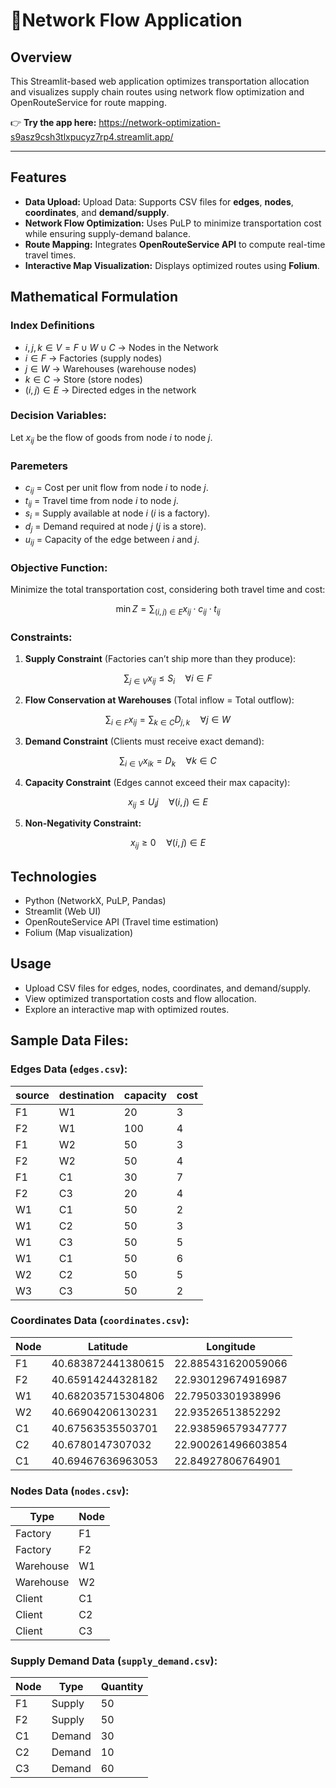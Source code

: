 # 🚛Network Flow Application

## Overview

This Streamlit-based web application optimizes transportation allocation and visualizes supply chain routes using network flow optimization and OpenRouteService for route mapping.

👉 **Try the app here:** https://network-optimization-s9asz9csh3tlxpucyz7rp4.streamlit.app/

---

## Features
- **Data Upload:** Upload Data: Supports CSV files for **edges**, **nodes**, **coordinates**, and **demand/supply**.
- **Network Flow Optimization:** Uses PuLP to minimize transportation cost while ensuring supply-demand balance.
- **Route Mapping:** Integrates **OpenRouteService API** to compute real-time travel times.
- **Interactive Map Visualization:** Displays optimized routes using **Folium**.

## Mathematical Formulation

### Index Definitions
- $i,j,k \in V = F \cup W \cup C$ -> Nodes in the Network
- $i \in F$ -> Factories (supply nodes)
- $j \in W$ -> Warehouses (warehouse nodes)
- $k \in C$ -> Store (store nodes)
- $(i,j) \in E$ -> Directed edges in the network

### Decision Variables:
Let $x_{ij}$ be the flow of goods from node $i$ to node $j$.

### Paremeters
- $c_{ij}$ = Cost per unit flow from node $i$ to node $j$.
- $t_{ij}$ = Travel time from node $i$ to node $j$.
- $s_i$ = Supply available at node $i$ ($i$ is a factory).
- $d_j$ = Demand required at node $j$ ($j$ is a store).
- $u_{ij}$ = Capacity of the edge between $i$ and $j$.

### Objective Function:
Minimize the total transportation cost, considering both travel time and cost:

$$
\min Z = \sum_{(i,j) \in E} x_{ij} \cdot c_{ij} \cdot t_{ij}
$$

### Constraints:

1. **Supply Constraint** (Factories can’t ship more than they produce):

$$
\sum_{j \in V} x_{ij} \leq S_i \quad \forall i \in F
$$

2. **Flow Conservation at Warehouses** (Total inflow = Total outflow):

$$
\sum_{i \in F} x_{ij} = \sum_{k \in C} D_{j,k} \quad \forall j \in W
$$

3. **Demand Constraint** (Clients must receive exact demand):

$$
\sum_{i \in V} x_{ik}  = D_k \quad \forall k \in C
$$

4. **Capacity Constraint** (Edges cannot exceed their max capacity):

$$
x_{ij} \leq U_ij \quad \forall (i,j) \in E
$$

5. **Non-Negativity Constraint:**

$$
x_{ij} \geq 0 \quad \forall (i,j) \in E
$$

## Technologies
- Python (NetworkX, PuLP, Pandas)
- Streamlit (Web UI)
- OpenRouteService API (Travel time estimation)
- Folium (Map visualization)

## Usage
- Upload CSV files for edges, nodes, coordinates, and demand/supply.
- View optimized transportation costs and flow allocation.
- Explore an interactive map with optimized routes.

## Sample Data Files:

### Edges Data (`edges.csv`):
| source | destination | capacity | cost |
|--------|-------------|----------|------|
| F1     | W1          | 20       | 3    |
| F2     | W1          | 100      | 4    |
| F1     | W2          | 50       | 3    |
| F2     | W2          | 50       | 4    |
| F1     | C1          | 30       | 7    |
| F2     | C3          | 20       | 4    |
| W1     | C1          | 50       | 2    |
| W1     | C2          | 50       | 3    |
| W1     | C3          | 50       | 5    |
| W1     | C1          | 50       | 6    |
| W2     | C2          | 50       | 5    |
| W3     | C3          | 50       | 2    |

### Coordinates Data (`coordinates.csv`):
| Node |     Latitude       | Longitude |
|------|--------------------|----------|
| F1   | 40.683872441380615 | 22.885431620059066 |
| F2   | 40.65914244328182  | 22.930129674916987 |
| W1   | 40.682035715304806 | 22.79503301938996  |
| W2   | 40.66904206130231  | 22.93526513852292  |
| C1   | 40.67563535503701  | 22.938596579347777 |
| C2   | 40.6780147307032   | 22.900261496603854 |
| C1   | 40.69467636963053  | 22.84927806764901  |

### Nodes Data (`nodes.csv`):
|    Type   | Node |
|-----------|------|
|  Factory  |  F1  |
|  Factory  |  F2  |
| Warehouse |  W1  |
| Warehouse |  W2  |
|   Client  |  C1  |
|   Client  |  C2  |
|   Client  |  C3  |

### Supply Demand Data (`supply_demand.csv`):
| Node |  Type  | Quantity |
|------|--------|----------|
| F1   | Supply |  50      |
| F2   | Supply |  50      |
| C1   | Demand |  30      |
| C2   | Demand |  10      |
| C3   | Demand |  60      |

